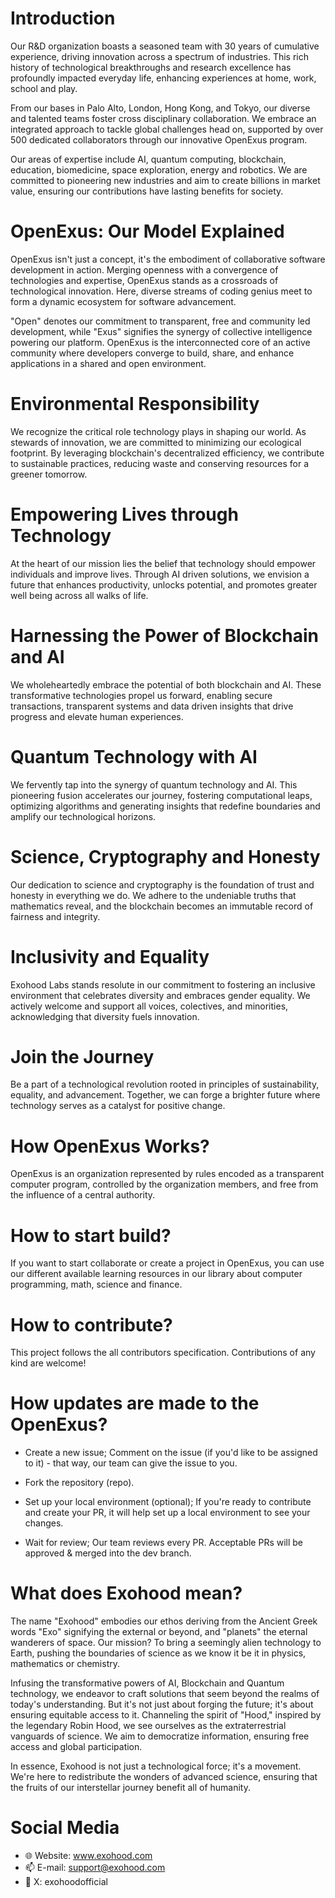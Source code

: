 # Introduction

Our R&D organization boasts a seasoned team with 30 years of cumulative experience, driving innovation across a spectrum of industries. This rich history of technological breakthroughs and research excellence has profoundly impacted everyday life, enhancing experiences at home, work, school and play.  

From our bases in Palo Alto, London, Hong Kong, and Tokyo, our diverse and talented teams foster cross disciplinary collaboration. We embrace an integrated approach to tackle global challenges head on, supported by over 500 dedicated collaborators through our innovative OpenExus program.  

Our areas of expertise include AI, quantum computing, blockchain, education, biomedicine, space exploration, energy and robotics. We are committed to pioneering new industries and aim to create billions in market value, ensuring our contributions have lasting benefits for society.

# OpenExus: Our Model Explained

OpenExus isn't just a concept, it's the embodiment of collaborative software development in action. Merging openness with a convergence of technologies and expertise, OpenExus stands as a crossroads of technological innovation. Here, diverse streams of coding genius meet to form a dynamic ecosystem for software advancement.

"Open" denotes our commitment to transparent, free and community led development, while "Exus" signifies the synergy of collective intelligence powering our platform. OpenExus is the interconnected core of an active community where developers converge to build, share, and enhance applications in a shared and open environment.

# Environmental Responsibility
We recognize the critical role technology plays in shaping our world. As stewards of innovation, we are committed to minimizing our ecological footprint. By leveraging blockchain's decentralized efficiency, we contribute to sustainable practices, reducing waste and conserving resources for a greener tomorrow.

# Empowering Lives through Technology
At the heart of our mission lies the belief that technology should empower individuals and improve lives. Through AI driven solutions, we envision a future that enhances productivity, unlocks potential, and promotes greater well being across all walks of life.

# Harnessing the Power of Blockchain and AI
We wholeheartedly embrace the potential of both blockchain and AI. These transformative technologies propel us forward, enabling secure transactions, transparent systems and data driven insights that drive progress and elevate human experiences.

# Quantum Technology with AI 
We fervently tap into the synergy of quantum technology and AI. This pioneering fusion accelerates our journey, fostering computational leaps, optimizing algorithms and generating insights that redefine boundaries and amplify our technological horizons.

# Science, Cryptography and Honesty
Our dedication to science and cryptography is the foundation of trust and honesty in everything we do. We adhere to the undeniable truths that mathematics reveal, and the blockchain becomes an immutable record of fairness and integrity.

# Inclusivity and Equality
Exohood Labs stands resolute in our commitment to fostering an inclusive environment that celebrates diversity and embraces gender equality. We actively welcome and support all voices, colectives, and minorities, acknowledging that diversity fuels innovation.

# Join the Journey
Be a part of a technological revolution rooted in principles of sustainability, equality, and advancement. Together, we can forge a brighter future where technology serves as a catalyst for positive change.

# How OpenExus Works?

OpenExus is an organization represented by rules encoded as a transparent computer program, controlled by the organization members, and free from the influence of a central authority.

# How to start build?

If you want to start collaborate or create a project in OpenExus, you can use our different available learning resources in our library about computer programming, math, science and finance.

# How to contribute?

This project follows the all contributors specification. Contributions of any kind are welcome!

# How updates are made to the OpenExus?

- Create a new issue; Comment on the issue (if you'd like to be assigned to it) - that way, our team can give the issue to you.

- Fork the repository (repo).

- Set up your local environment (optional); If you're ready to contribute and create your PR, it will help set up a local environment to see your changes.

- Wait for review; Our team reviews every PR. Acceptable PRs will be approved & merged into the dev branch.

# What does Exohood mean?
The name "Exohood" embodies our ethos deriving from the Ancient Greek words "Exo" signifying the external or beyond, and "planets" the eternal wanderers of space. Our mission? To bring a seemingly alien technology to Earth, pushing the boundaries of science as we know it be it in physics, mathematics or chemistry.

Infusing the transformative powers of AI, Blockchain and Quantum technology, we endeavor to craft solutions that seem beyond the realms of today's understanding. But it's not just about forging the future; it's about ensuring equitable access to it. Channeling the spirit of "Hood," inspired by the legendary Robin Hood, we see ourselves as the extraterrestrial vanguards of science. We aim to democratize information, ensuring free access and global participation.

In essence, Exohood is not just a technological force; it's a movement. We're here to redistribute the wonders of advanced science, ensuring that the fruits of our interstellar journey benefit all of humanity.

# Social Media

- 🌐 Website: www.exohood.com
- 📫 E-mail: support@exohood.com
- 🐥 X: exohoodofficial

<!---
exohood/exohood is a ✨ special ✨ repository because its `README.md` (this file) appears on your GitHub profile.
You can click the Preview link to take a look at your changes.
--->
